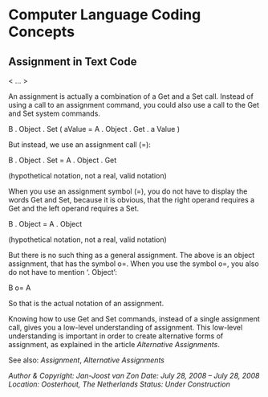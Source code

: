 ﻿Computer Language Coding Concepts
=================================

## **Assignment in Text Code**
< … >

An assignment is actually a combination of a Get and a Set call. Instead of using a call to an assignment command, you could also use a call to the Get and Set system commands. 

B  .  Object  .  Set  (  aValue  =  A  .  Object  .  Get  .  a Value  )

But instead, we use an assignment call (=):

B  .  Object  .  Set  =  A  .  Object  .  Get

(hypothetical notation, not a real, valid notation)

When you use an assignment symbol (=), you do not have to display the words Get and Set, because it is obvious, that the right operand requires a Get and the left operand requires a Set.

B  .  Object  =  A  .  Object

(hypothetical notation, not a real, valid notation)

But there is no such thing as a general assignment. The above is an object assignment, that has the symbol o=. When you use the symbol o=, you also do not have to mention ‘.  Object’:

B  o=  A

So that is the actual notation of an assignment.

Knowing how to use Get and Set commands, instead of a single assignment call, gives you a low-level understanding of assignment. This low-level understanding is important in order to create alternative forms of assignment, as explained in the article *Alternative Assignments*.

See also: *Assignment*, *Alternative Assignments*


*Author & Copyright: Jan-Joost van Zon        Date: July 28, 2008 – July 28, 2008        Location: Oosterhout, The Netherlands        Status: Under Construction*

